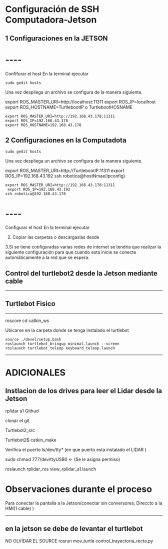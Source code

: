 # Configuración de SSH Computadora-Jetson

## 1 Configuraciones en la JETSON


# ----

 Confifurar el host
   En la terminal ejecutar

```
sudo gedit hosts
```
   Una vez despliega un archivo se configura de la manera siguiente. 

export ROS_MASTER_URI=http://localhost:11311
export ROS_IP=localhost
export ROS_HOSTNAME=TurtlebootIP o TurtlebootHOSNAME
```
export ROS_MASTER_URI=http://192.168.43.178:11311
export ROS_IP=192.168.43.178
export ROS_HOSTNAME=192.168.43.178
```

## 2 Configuraciones en la Computadota 

```
sudo gedit hosts
```
   Una vez despliega un archivo se configura de la manera siguiente. 

export ROS_MASTER_URI=http://TurtlebootIP:11311
 export ROS_IP=192.168.43.192 
ssh robotica@hostNmae(ipconfig)
```
export ROS_MASTER_URI=http://192.168.43.178:11311
 export ROS_IP=192.168.43.192 
ssh robotica@192.168.43.178
```


# ----






 Configurar el host
   En la terminal ejecutar


   
2. Copiar las carpetas o descargaslas desde

3.Si se tiene configuradas varias redes de internet se tendría que realizar la siguiente configuración para que cuando esta inicie se conecte automáticamente a la red que se espera.











## Control del turtlebot2 desde la Jetson mediante cable


*********************************************
Turtlebot Fisico
-------------------------------
*****

roscore
cd catkin_ws

Ubicarse en la carpeta donde se tenga instalado el turtlebot
```
source ./devel/setup.bash
roslaunch turtlebot_bringup minimal.launch --screen
roslaunch turtlebot_teleop keyboard_teleop.launch

```
**************************************





# ADICIONALES

## Instlacion de los drives para leer el Lidar desde la Jetson

rplidar a1 Githud       

clonar el git                 

Turtlebot2_src

Turtlebot2$ catkin_make

Verifica el puerto ls/dev/tty*        (en que puerto esta instalado el LIDAR )

sudo chmod 777/dev/ttyUSB0                                                  ← (Se le asigna permiso)

roslaunch rplidar_ros view_rplidar_a1.launch








# Observaciones durante el proceso 

Para conectar la pantalla a la Jetson(conectar sin conversores, Direccto a la HMI(1 cable) )



 --------------------
 en la jetson se debe de levantar el turtlebot 
 --------------------
 NO OLVIDAR EL SOURCE 
  rosrun mov_turtle control_trayectoria_recta.py 
